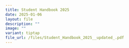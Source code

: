 ```yaml
---
title: Student Handbook 2025
date: 2025-01-06
layout: file
description: ""
image: ""
variant: tiptap
file_url: /files/Student_Handbook_2025__updated_.pdf
---
```

